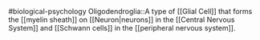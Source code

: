 #biological-psychology 
Oligodendroglia::A type of [[Glial Cell]] that forms the [[myelin sheath]] on [[Neuron|neurons]] in the [[Central Nervous System]] and [[Schwann cells]] in the [[peripheral nervous system]].
<!--SR:!2023-12-19,1,230-->